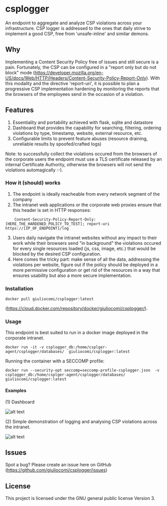 # csplogger
An endpoint to aggregate and analyze CSP violations across your infrastructure.
CSP logger is addressed to the ones that daily strive to implement a good CSP, free from 'unsafe-inline' and similar demons.

## Why
Implementing a Content Security Policy free of issues and still secure is a pain.
Fortunately, the CSP can be configured in a "report only but do not block" mode (https://developer.mozilla.org/en-US/docs/Web/HTTP/Headers/Content-Security-Policy-Report-Only). With this modality and the directive 'report-uri', it is possible to plan a progressive CSP implementation hardening by monitoring the reports that the browsers of the employees send in the occasion of a violation. 

## Features
1) Essentiality and portability achieved with flask, sqlite and datastore
2) Dashboard that provides the capability for searching, filtering, ordering violations by type, timestamp, website, external resource, etc.
3) Configurable limits to prevent feature abuses (resource draining, unreliable results by spoofed/crafted logs)

Note: to successfully collect the violations occured from the browsers of the corporate users the endpoint must use a TLS certificate released by an internal Certificate Authority, otherwise the browsers will not send the violations automagically :-).

### How it (should) works

1) The endpoint is ideally reacheable from every network segment of the company
2) The intranet web applications or the corporate web proxies ensure that this header is set in HTTP responses:
```
    Content-Security-Policy-Report-Only: [HERE_THE_HARDENED_POLICY_TO_TEST]; report-uri https://[IP_OF_ENDPOINT]/log
```
3) Users daily navigate the intranet websites without any impact to their work while their browsers send "in background" the violations occured for every single resources loaded (js, css, image, etc.) that would be blocked by the desired CSP configuration.
4) Here comes the tricky part: make sense of all the data, addressing the violations per website, figure out if the policy should be deployed in a more permissive configuration or get rid of the resources in a way that ensures usability but also a more secure implementation.

### Installation
```
docker pull giuliocomi/csplogger:latest
```
(https://cloud.docker.com/repository/docker/giuliocomi/csplogger/).

### Usage
This endpoint is best suited to run in a docker image deployed in the corporate intranet.

```
docker run -it -v csplogger_db:/home/csplger-agent/csplogger/databases/  giuliocomi/csplogger:latest

```
Running the container with a SECCOMP profile:
```
docker run --security-opt seccomp=seccomp-profile-csplogger.json  -v csplogger_db:/home/csplger-agent/csplogger/databases/ giuliocomi/csplogger:latest
```

#### Examples

(1) Dashboard

![alt text](https://i.imgur.com/te6WqwG.png)

(2) Simple demonstration of logging and analysing CSP violations across the intranet.

![alt text](https://i.imgur.com/rONO9sb.png)


## Issues
Spot a bug? Please create an issue here on GitHub (https://github.com/giuliocomi/csplogger/issues)

## License
This project is licensed under the  GNU general public license Version 3.
